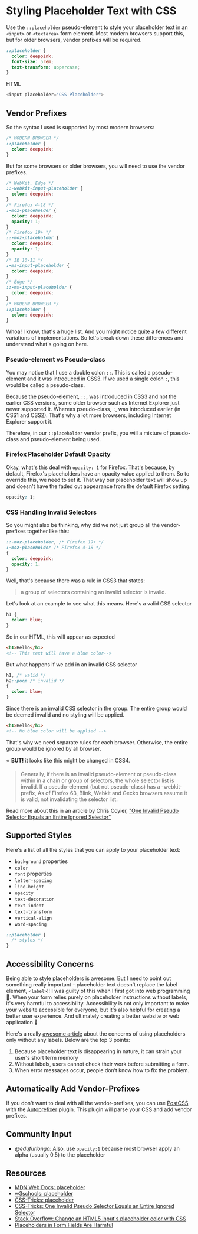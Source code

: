 # Styling Placeholder Text with CSS

Use the `::placeholder` pseudo-element to style your placeholder text in an `<input>` or `<textarea>` form element. Most modern browsers support this, but for older browsers, vendor prefixes will be required.


```css
::placeholder {
  color: deeppink;
  font-size: 5rem;
  text-transform: uppercase;
}
```

HTML

```javascript
<input placeholder="CSS Placeholder">
```

## Vendor Prefixes

So the syntax I used is supported by most modern browsers:

```css
/* MODERN BROWSER */
::placeholder {
  color: deeppink;
}
```

But for some browsers or older browsers, you will need to use the vendor prefixes.

```css
/* WebKit, Edge */
::-webkit-input-placeholder {
  color: deeppink;
}
/* Firefox 4-18 */
:-moz-placeholder {
  color: deeppink;
  opacity: 1;
}
/* Firefox 19+ */
::-moz-placeholder {
  color: deeppink;
  opacity: 1;
}
/* IE 10-11 */
:-ms-input-placeholder {
  color: deeppink;
}
/* Edge */
::-ms-input-placeholder {
  color: deeppink;
}
/* MODERN BROWSER */
::placeholder {
  color: deeppink;
}
```

Whoa! I know, that's a huge list. And you might notice quite a few different variations of implementations. So let's break down these differences and understand what's going on here.

### Pseudo-element vs Pseudo-class

You may notice that I use a double colon `::`. This is called a pseudo-element and it was introduced in CSS3. If we used a single colon `:`, this would be called a pseudo-class.

Because the pseudo-element, `::`, was introduced in CSS3 and not the earlier CSS versions, some older browser such as Internet Explorer just never supported it. Whereas pseudo-class, `:`, was introduced earlier (in CSS1 and CSS2). That's why a lot more browsers, including Internet Explorer support it.

Therefore, in our `::placeholder` vendor prefix, you will a mixture of pseudo-class and pseudo-element being used.

### Firefox Placeholder Default Opacity

Okay, what's this deal with `opacity: 1` for Firefox. That's because, by default, Firefox's placeholders have an opacity value applied to them. So to override this, we need to set it. That way our placeholder text will show up and doesn't have the faded out appearance from the default Firefox setting.

```css
opacity: 1;
```

### CSS Handling Invalid Selectors

So you might also be thinking, why did we not just group all the vendor-prefixes together like this:

```css
::-moz-placeholder, /* Firefox 19+ */
:-moz-placeholder /* Firefox 4-18 */
{
  color: deeppink;
  opacity: 1;
}
```

Well, that's because there was a rule in CSS3 that states:

> a group of selectors containing an invalid selector is invalid.

Let's look at an example to see what this means. Here's a valid CSS selector

```css
h1 {
  color: blue;
}
```

So in our HTML, this will appear as expected

```html
<h1>Hello</h1>
<!-- This text will have a blue color-->
```

But what happens if we add in an invalid CSS selector

```css
h1, /* valid */
h2::poop /* invalid */
{
  color: blue;
}
```

Since there is an invalid CSS selector in the group. The entire group would be deemed invalid and no styling will be applied.

```html
<h1>Hello</h1>
<!-- No blue color will be applied -->
```

That's why we need separate rules for each browser. Otherwise, the entire group would be ignored by all browser.



⭐️ **BUT!** it looks like this might be changed in CSS4.

> Generally, if there is an invalid pseudo-element or pseudo-class within in a chain or group of selectors, the whole selector list is invalid. If a pseudo-element (but not pseudo-class) has a -webkit- prefix, As of Firefox 63, Blink, Webkit and Gecko browsers assume it is valid, not invalidating the selector list.

Read more about this in an article by Chris Coyier, ["One Invalid Pseudo Selector Equals an Entire Ignored Selector"](https://css-tricks.com/one-invalid-pseudo-selector-equals-an-entire-ignored-selector/)


## Supported Styles

Here's a list of all the styles that you can apply to your placeholder text:

- `background` properties
- `color`
- `font` properties
- `letter-spacing`
- `line-height`
- `opacity`
- `text-decoration`
- `text-indent`
- `text-transform`
- `vertical-align`
- `word-spacing`

```css
::placeholder {
  /* styles */
}
```


## Accessibility Concerns

Being able to style placeholders is awesome. But I need to point out something really important - placeholder text doesn't replace the label element, `<label>`!! I was guilty of this when I first got into web programming 🙁. When your form relies purely on placeholder instructions without labels, it's very harmful to accessibility. Accessibility is not only important to make your website accessible for everyone, but it's also helpful for creating a better user experience. And ultimately creating a better website or web application 💪

Here's a really [awesome article](https://www.nngroup.com/articles/form-design-placeholders/) about the concerns of using placeholders only without any labels. Below are the top 3 points:

1. Because placeholder text is disappearing in nature, it can strain your user's short term memory
2. Without labels, users cannot check their work before submitting a form.
3. When error messages occur, people don’t know how to fix the problem.


## Automatically Add Vendor-Prefixes

If you don't want to deal with all the vendor-prefixes, you can use [PostCSS](https://github.com/postcss/postcss) with the [Autoprefixer](https://github.com/postcss/autoprefixer) plugin. This plugin will parse your CSS and add vendor prefixes.

## Community Input

- _@edufurlongo:_ Also, use `opacity:1` because most browser apply an alpha (usually 0.5) to the placeholder

## Resources

- [MDN Web Docs: placeholder](https://developer.mozilla.org/en-US/docs/Web/CSS/::placeholder)
- [w3schools: placeholder](https://www.w3schools.com/howto/howto_css_placeholder.asp)
- [CSS-Tricks: placeholder](https://css-tricks.com/almanac/selectors/p/placeholder/)
- [CSS-Tricks: One Invalid Pseudo Selector Equals an Entire Ignored Selector](https://css-tricks.com/one-invalid-pseudo-selector-equals-an-entire-ignored-selector/)
- [Stack Overflow: Change an HTML5 input's placeholder color with CSS](https://stackoverflow.com/questions/2610497/change-an-html5-inputs-placeholder-color-with-css)
- [Placeholders in Form Fields Are Harmful](https://www.nngroup.com/articles/form-design-placeholders/)

